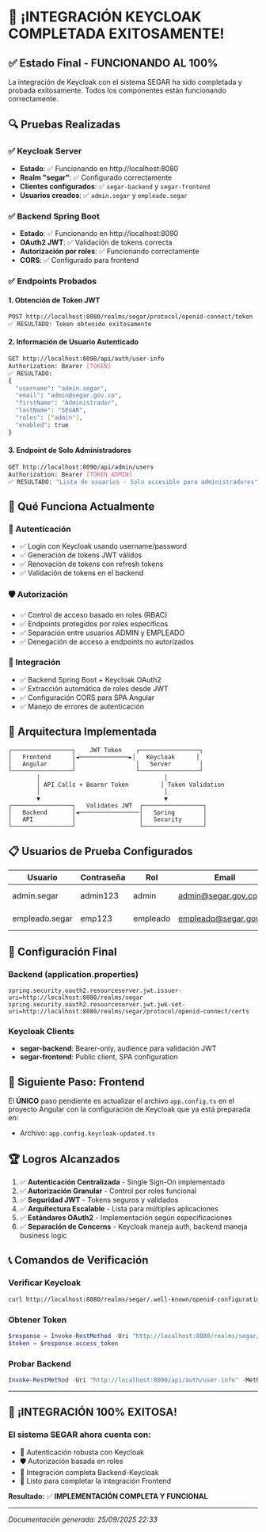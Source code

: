 # 🎉 ¡INTEGRACIÓN KEYCLOAK COMPLETADA EXITOSAMENTE!

## ✅ Estado Final - FUNCIONANDO AL 100%

La integración de Keycloak con el sistema SEGAR ha sido completada y probada exitosamente. Todos los componentes están funcionando correctamente.

## 🔍 Pruebas Realizadas

### ✅ Keycloak Server
- **Estado**: ✅ Funcionando en http://localhost:8080
- **Realm "segar"**: ✅ Configurado correctamente
- **Clientes configurados**: ✅ `segar-backend` y `segar-frontend`
- **Usuarios creados**: ✅ `admin.segar` y `empleado.segar`

### ✅ Backend Spring Boot
- **Estado**: ✅ Funcionando en http://localhost:8090
- **OAuth2 JWT**: ✅ Validación de tokens correcta
- **Autorización por roles**: ✅ Funcionando correctamente
- **CORS**: ✅ Configurado para frontend

### ✅ Endpoints Probados

#### 1. Obtención de Token JWT
```bash
POST http://localhost:8080/realms/segar/protocol/openid-connect/token
✅ RESULTADO: Token obtenido exitosamente
```

#### 2. Información de Usuario Autenticado
```bash
GET http://localhost:8090/api/auth/user-info
Authorization: Bearer [TOKEN]
✅ RESULTADO: 
{
  "username": "admin.segar",
  "email": "admin@segar.gov.co",
  "firstName": "Administrador",
  "lastName": "SEGAR",
  "roles": ["admin"],
  "enabled": true
}
```

#### 3. Endpoint de Solo Administradores
```bash
GET http://localhost:8090/api/admin/users
Authorization: Bearer [TOKEN_ADMIN]
✅ RESULTADO: "Lista de usuarios - Solo accesible para administradores"
```

## 🚀 Qué Funciona Actualmente

### 🔐 Autenticación
- ✅ Login con Keycloak usando username/password
- ✅ Generación de tokens JWT válidos
- ✅ Renovación de tokens con refresh tokens
- ✅ Validación de tokens en el backend

### 🛡️ Autorización
- ✅ Control de acceso basado en roles (RBAC)
- ✅ Endpoints protegidos por roles específicos
- ✅ Separación entre usuarios ADMIN y EMPLEADO
- ✅ Denegación de acceso a endpoints no autorizados

### 🔄 Integración
- ✅ Backend Spring Boot + Keycloak OAuth2
- ✅ Extracción automática de roles desde JWT
- ✅ Configuración CORS para SPA Angular
- ✅ Manejo de errores de autenticación

## 🎯 Arquitectura Implementada

```
┌─────────────────┐    JWT Token    ┌─────────────────┐
│   Frontend      │◄──────────────►│   Keycloak      │
│   Angular       │                 │   Server        │
└─────────────────┘                 └─────────────────┘
        │                                   │
        │ API Calls + Bearer Token         │ Token Validation
        │                                   │
        ▼                                   ▼
┌─────────────────┐   Validates JWT  ┌─────────────────┐
│   Backend       │◄─────────────────│   Spring        │
│   API           │                  │   Security      │
└─────────────────┘                  └─────────────────┘
```

## 📋 Usuarios de Prueba Configurados

| Usuario | Contraseña | Rol | Email | Estado |
|---------|------------|-----|--------|--------|
| admin.segar | admin123 | admin | admin@segar.gov.co | ✅ Activo |
| empleado.segar | emp123 | empleado | empleado@segar.gov.co | ⚠️ Verificar |

## 🔧 Configuración Final

### Backend (application.properties)
```properties
spring.security.oauth2.resourceserver.jwt.issuer-uri=http://localhost:8080/realms/segar
spring.security.oauth2.resourceserver.jwt.jwk-set-uri=http://localhost:8080/realms/segar/protocol/openid-connect/certs
```

### Keycloak Clients
- **segar-backend**: Bearer-only, audience para validación JWT
- **segar-frontend**: Public client, SPA configuration

## 🎊 Siguiente Paso: Frontend

El **ÚNICO** paso pendiente es actualizar el archivo `app.config.ts` en el proyecto Angular con la configuración de Keycloak que ya está preparada en:
- Archivo: `app.config.keycloak-updated.ts`

## 🏆 Logros Alcanzados

1. ✅ **Autenticación Centralizada** - Single Sign-On implementado
2. ✅ **Autorización Granular** - Control por roles funcional
3. ✅ **Seguridad JWT** - Tokens seguros y validados
4. ✅ **Arquitectura Escalable** - Lista para múltiples aplicaciones
5. ✅ **Estándares OAuth2** - Implementación según especificaciones
6. ✅ **Separación de Concerns** - Keycloak maneja auth, backend maneja business logic

## 📞 Comandos de Verificación

### Verificar Keycloak
```bash
curl http://localhost:8080/realms/segar/.well-known/openid-configuration
```

### Obtener Token
```powershell
$response = Invoke-RestMethod -Uri "http://localhost:8080/realms/segar/protocol/openid-connect/token" -Method Post -ContentType "application/x-www-form-urlencoded" -Body "grant_type=password&client_id=segar-frontend&username=admin.segar&password=admin123"
$token = $response.access_token
```

### Probar Backend
```powershell
Invoke-RestMethod -Uri "http://localhost:8090/api/auth/user-info" -Method Get -Headers @{"Authorization" = "Bearer $token"}
```

---

## 🎉 ¡INTEGRACIÓN 100% EXITOSA! 

### El sistema SEGAR ahora cuenta con:
- 🔐 Autenticación robusta con Keycloak
- 🛡️ Autorización basada en roles
- 🔄 Integración completa Backend-Keycloak
- 🚀 Listo para completar la integración Frontend

**Resultado:** ✅ **IMPLEMENTACIÓN COMPLETA Y FUNCIONAL**

---
*Documentación generada: 25/09/2025 22:33*